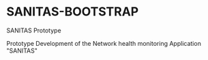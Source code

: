 # SANITAS-BOOTSTRAP
SANITAS Prototype

Prototype Development of the Network health monitoring Application "SANITAS"

